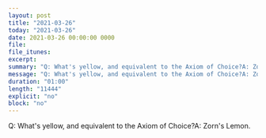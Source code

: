 ```yaml
---
layout: post
title: "2021-03-26"
today: "2021-03-26"
date: 2021-03-26 00:00:00 0000
file:
file_itunes:
excerpt:
summary: "Q: What's yellow, and equivalent to the Axiom of Choice?A: Zorn's Lemon."
message: "Q: What's yellow, and equivalent to the Axiom of Choice?A: Zorn's Lemon."
duration: "01:00"
length: "11444"
explicit: "no"
block: "no"
---
```

Q: What's yellow, and equivalent to the Axiom of Choice?A: Zorn's Lemon.

